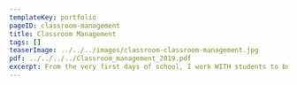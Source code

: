 ```yaml
---
templateKey: portfolio
pageID: classroom-management
title: Classroom Management
tags: []
teaserImage: ../../../images/classroom-classroom-management.jpg
pdf: ../../../../Classroom_management_2019.pdf
excerpt: From the very first days of school, I work WITH students to build a relationship of mutual trust and respect. Based on my background and training in progressive education, Montessori, Social Emotional Learning, Mindfulness Education, and Responsive Classroom, I lay a foundation of expectations of both the students and myself.
---
```


